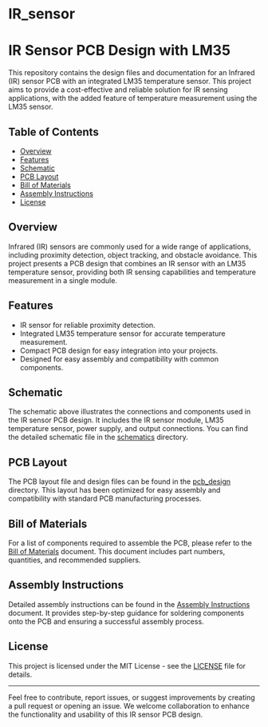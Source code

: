 # IR_sensor


# IR Sensor PCB Design with LM35

This repository contains the design files and documentation for an Infrared (IR) sensor PCB with an integrated LM35 temperature sensor. This project aims to provide a cost-effective and reliable solution for IR sensing applications, with the added feature of temperature measurement using the LM35 sensor.

## Table of Contents
- [Overview](#overview)
- [Features](#features)
- [Schematic](#schematic)
- [PCB Layout](#pcb-layout)
- [Bill of Materials](#bill-of-materials)
- [Assembly Instructions](#assembly-instructions)
- [License](#license)

## Overview

Infrared (IR) sensors are commonly used for a wide range of applications, including proximity detection, object tracking, and obstacle avoidance. This project presents a PCB design that combines an IR sensor with an LM35 temperature sensor, providing both IR sensing capabilities and temperature measurement in a single module.

## Features

- IR sensor for reliable proximity detection.
- Integrated LM35 temperature sensor for accurate temperature measurement.
- Compact PCB design for easy integration into your projects.
- Designed for easy assembly and compatibility with common components.

## Schematic

The schematic above illustrates the connections and components used in the IR sensor PCB design. It includes the IR sensor module, LM35 temperature sensor, power supply, and output connections. You can find the detailed schematic file in the [schematics](schematics) directory.

## PCB Layout


The PCB layout file and design files can be found in the [pcb_design](pcb_design) directory. This layout has been optimized for easy assembly and compatibility with standard PCB manufacturing processes.

## Bill of Materials

For a list of components required to assemble the PCB, please refer to the [Bill of Materials](docs/bill_of_materials.md) document. This document includes part numbers, quantities, and recommended suppliers.

## Assembly Instructions

Detailed assembly instructions can be found in the [Assembly Instructions](docs/assembly_instructions.md) document. It provides step-by-step guidance for soldering components onto the PCB and ensuring a successful assembly process.

## License

This project is licensed under the MIT License - see the [LICENSE](LICENSE) file for details.

---

Feel free to contribute, report issues, or suggest improvements by creating a pull request or opening an issue. We welcome collaboration to enhance the functionality and usability of this IR sensor PCB design.
